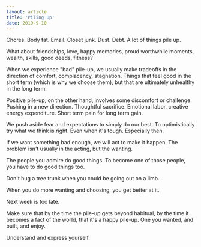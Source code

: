 ```yaml
---
layout: article
title: 'Piling Up'
date: 2019-9-10
---
```


Chores. Body fat. Email. Closet junk. Dust. Debt. A lot of things pile up.

What about friendships, love, happy memories, proud worthwhile moments, wealth, skills, good deeds, fitness?

When we experience "bad" pile-up, we usually make tradeoffs in the direction of comfort, complacency, stagnation. Things that feel good in the short term (which is why we choose them), but that are ultimately unhealthy in the long term.

Positive pile-up, on the other hand, involves some discomfort or challenge. Pushing in a new direction. Thoughtful sacrifice. Emotional labor, creative energy expenditure. Short term pain for long term gain.

We push aside fear and expectations to simply do our best. To optimistically try what we think is right. Even when it's tough. Especially then.

If we want something bad enough, we will act to make it happen. The problem isn't usually in the acting, but the wanting.

The people you admire do good things. To become one of those people, you have to do good things too.

Don't hug a tree trunk when you could be going out on a limb.

When you do more wanting and choosing, you get better at it.

Next week is too late.

Make sure that by the time the pile-up gets beyond habitual, by the time it becomes a fact of the world, that it's a happy pile-up. One you wanted, and built, and enjoy.

Understand and express yourself.
